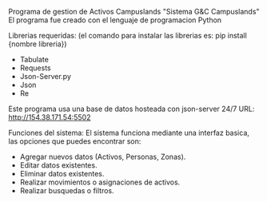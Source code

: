 Programa de gestion de Activos Campuslands "Sistema G&C Campuslands"
El programa fue creado con el lenguaje de programacion Python

Librerias requeridas:
(el comando para instalar las librerias es: pip install {nombre libreria})

- Tabulate
- Requests
- Json-Server.py
- Json
- Re

Este programa usa una base de datos hosteada con json-server 24/7
URL: http://154.38.171.54:5502

Funciones del sistema:
El sistema funciona mediante una interfaz basica, las opciones que puedes encontrar son:

- Agregar nuevos datos (Activos, Personas, Zonas).
- Editar datos existentes.
- Eliminar datos existentes.
- Realizar movimientos o asignaciones de activos.
- Realizar busquedas o filtros.
